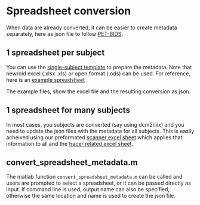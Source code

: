 # Spreadsheet conversion

When data are already converted, it can be easier to create metadata separately, here as json file to follow [PET-BIDS](https://bids-specification.readthedocs.io/en/stable/04-modality-specific-files/09-positron-emission-tomography.html).

## 1 spreadsheet per subject

You can use the [single-subject template](https://github.com/openneuropet/PET2BIDS/raw/refs/heads/main/spreadsheet_conversion/single_subject_sheet/subject_metadata_template.xlsx) to prepare the metadata. Note that new/old excel (.xlsx .xls) or open format (.ods) can be used.  For reference, here is an [example spreadsheet](https://github.com/openneuropet/PET2BIDS/raw/refs/heads/main/spreadsheet_conversion/single_subject_sheet/subject_metadata_example.xlsx)

The example files, show the excel file and the resulting conversion as json.

## 1 spreadsheet for many subjects

In most cases, you subjects are converted (say using dcm2niix) and you need to update the json files with the metadata for all subjects. This is easily acheived using our preformated [scanner excel sheet](https://github.com/openneuropet/PET2BIDS/blob/main/spreadsheet_conversion/many_subjects_sheet/scanner_metadata_template.xlsx) which applies that information to all and the [tracer related excel sheet](https://github.com/openneuropet/PET2BIDS/blob/main/spreadsheet_conversion/many_subjects_sheet/subjects_metadata_template.xlsx). 

## convert_spreadsheet_metadata.m

The matlab function `convert_spreadsheet_metadata.m` can be called and users are prompted to select a spreadsheet, or it can be passed directly as input. If command line is used, output name can also be specified, otherwise the same location and name is used to create the json file.

